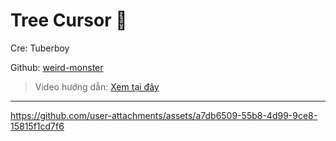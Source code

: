 # Tree Cursor 🌳

Cre: Tuberboy 

Github: [weird-monster](https://github.com/tuberboy/weird-monster)

> Video hướng dẫn: [Xem tại đây](https://drive.google.com/file/d/1xXZ-IXxMqBVU8TrOuHTWQJ_35uZhr2XI/view?usp=sharing)
---

https://github.com/user-attachments/assets/a7db6509-55b8-4d99-9ce8-15815f1cd7f6

